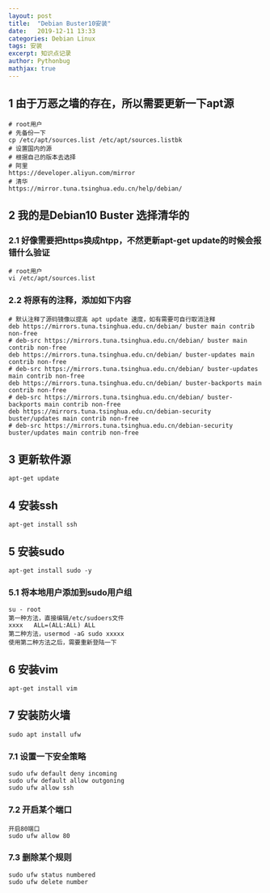 ```yaml
---
layout: post
title:  "Debian Buster10安装"
date:   2019-12-11 13:33
categories: Debian Linux
tags: 安装
excerpt: 知识点记录
author: Pythonbug
mathjax: true
---
```

## 1 由于万恶之墙的存在，所以需要更新一下apt源
```
# root用户
# 先备份一下
cp /etc/apt/sources.list /etc/apt/sources.listbk
# 设置国内的源
# 根据自己的版本去选择
# 阿里
https://developer.aliyun.com/mirror
# 清华
https://mirror.tuna.tsinghua.edu.cn/help/debian/
```
## 2 我的是Debian10 Buster 选择清华的
### 2.1 好像需要把https换成htpp，不然更新apt-get update的时候会报错什么验证
```
# root用户
vi /etc/apt/sources.list
```
### 2.2 将原有的注释，添加如下内容
```
# 默认注释了源码镜像以提高 apt update 速度，如有需要可自行取消注释
deb https://mirrors.tuna.tsinghua.edu.cn/debian/ buster main contrib non-free
# deb-src https://mirrors.tuna.tsinghua.edu.cn/debian/ buster main contrib non-free
deb https://mirrors.tuna.tsinghua.edu.cn/debian/ buster-updates main contrib non-free
# deb-src https://mirrors.tuna.tsinghua.edu.cn/debian/ buster-updates main contrib non-free
deb https://mirrors.tuna.tsinghua.edu.cn/debian/ buster-backports main contrib non-free
# deb-src https://mirrors.tuna.tsinghua.edu.cn/debian/ buster-backports main contrib non-free
deb https://mirrors.tuna.tsinghua.edu.cn/debian-security buster/updates main contrib non-free
# deb-src https://mirrors.tuna.tsinghua.edu.cn/debian-security buster/updates main contrib non-free
```
## 3 更新软件源
```
apt-get update
```
## 4 安装ssh
```
apt-get install ssh
```
## 5 安装sudo
```
apt-get install sudo -y
```
### 5.1 将本地用户添加到sudo用户组
```
su - root
第一种方法，直接编辑/etc/sudoers文件
xxxx   ALL=(ALL:ALL) ALL
第二种方法，usermod -aG sudo xxxxx
使用第二种方法之后，需要重新登陆一下
```
## 6 安装vim
```
apt-get install vim
```
## 7 安装防火墙
```
sudo apt install ufw
```
### 7.1 设置一下安全策略
```
sudo ufw default deny incoming
sudo ufw default allow outgoning
sudo ufw allow ssh
```
### 7.2 开启某个端口
```
开启80端口
sudo ufw allow 80
```
### 7.3 删除某个规则
```
sudo ufw status numbered
sudo ufw delete number
```